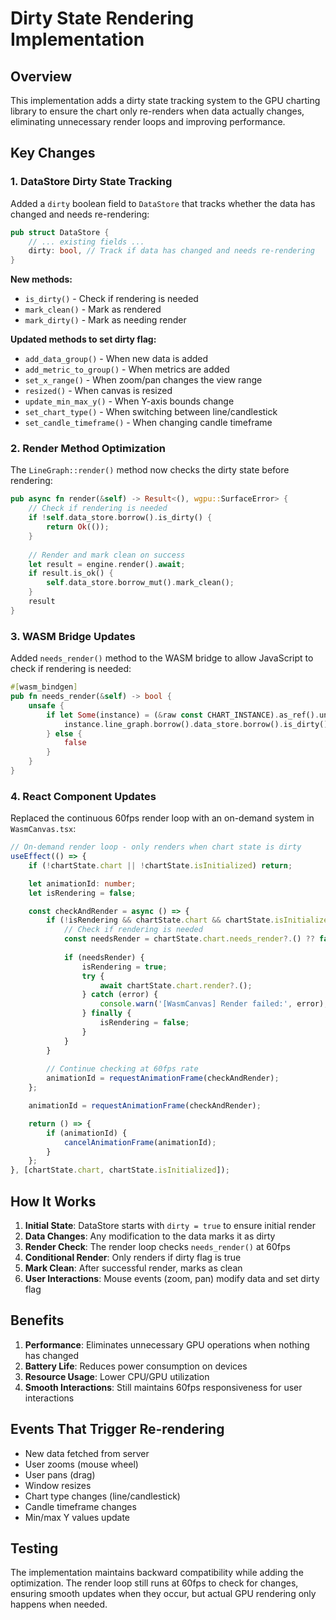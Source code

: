 # Dirty State Rendering Implementation

## Overview

This implementation adds a dirty state tracking system to the GPU charting library to ensure the chart only re-renders when data actually changes, eliminating unnecessary render loops and improving performance.

## Key Changes

### 1. DataStore Dirty State Tracking

Added a `dirty` boolean field to `DataStore` that tracks whether the data has changed and needs re-rendering:

```rust
pub struct DataStore {
    // ... existing fields ...
    dirty: bool, // Track if data has changed and needs re-rendering
}
```

**New methods:**
- `is_dirty()` - Check if rendering is needed
- `mark_clean()` - Mark as rendered
- `mark_dirty()` - Mark as needing render

**Updated methods to set dirty flag:**
- `add_data_group()` - When new data is added
- `add_metric_to_group()` - When metrics are added
- `set_x_range()` - When zoom/pan changes the view range
- `resized()` - When canvas is resized
- `update_min_max_y()` - When Y-axis bounds change
- `set_chart_type()` - When switching between line/candlestick
- `set_candle_timeframe()` - When changing candle timeframe

### 2. Render Method Optimization

The `LineGraph::render()` method now checks the dirty state before rendering:

```rust
pub async fn render(&self) -> Result<(), wgpu::SurfaceError> {
    // Check if rendering is needed
    if !self.data_store.borrow().is_dirty() {
        return Ok(());
    }
    
    // Render and mark clean on success
    let result = engine.render().await;
    if result.is_ok() {
        self.data_store.borrow_mut().mark_clean();
    }
    result
}
```

### 3. WASM Bridge Updates

Added `needs_render()` method to the WASM bridge to allow JavaScript to check if rendering is needed:

```rust
#[wasm_bindgen]
pub fn needs_render(&self) -> bool {
    unsafe {
        if let Some(instance) = (&raw const CHART_INSTANCE).as_ref().unwrap() {
            instance.line_graph.borrow().data_store.borrow().is_dirty()
        } else {
            false
        }
    }
}
```

### 4. React Component Updates

Replaced the continuous 60fps render loop with an on-demand system in `WasmCanvas.tsx`:

```typescript
// On-demand render loop - only renders when chart state is dirty
useEffect(() => {
    if (!chartState.chart || !chartState.isInitialized) return;

    let animationId: number;
    let isRendering = false;

    const checkAndRender = async () => {
        if (!isRendering && chartState.chart && chartState.isInitialized) {
            // Check if rendering is needed
            const needsRender = chartState.chart.needs_render?.() ?? false;
            
            if (needsRender) {
                isRendering = true;
                try {
                    await chartState.chart.render?.();
                } catch (error) {
                    console.warn('[WasmCanvas] Render failed:', error);
                } finally {
                    isRendering = false;
                }
            }
        }
        
        // Continue checking at 60fps rate
        animationId = requestAnimationFrame(checkAndRender);
    };

    animationId = requestAnimationFrame(checkAndRender);

    return () => {
        if (animationId) {
            cancelAnimationFrame(animationId);
        }
    };
}, [chartState.chart, chartState.isInitialized]);
```

## How It Works

1. **Initial State**: DataStore starts with `dirty = true` to ensure initial render
2. **Data Changes**: Any modification to the data marks it as dirty
3. **Render Check**: The render loop checks `needs_render()` at 60fps
4. **Conditional Render**: Only renders if dirty flag is true
5. **Mark Clean**: After successful render, marks as clean
6. **User Interactions**: Mouse events (zoom, pan) modify data and set dirty flag

## Benefits

1. **Performance**: Eliminates unnecessary GPU operations when nothing has changed
2. **Battery Life**: Reduces power consumption on devices
3. **Resource Usage**: Lower CPU/GPU utilization
4. **Smooth Interactions**: Still maintains 60fps responsiveness for user interactions

## Events That Trigger Re-rendering

- New data fetched from server
- User zooms (mouse wheel)
- User pans (drag)
- Window resizes
- Chart type changes (line/candlestick)
- Candle timeframe changes
- Min/max Y values update

## Testing

The implementation maintains backward compatibility while adding the optimization. The render loop still runs at 60fps to check for changes, ensuring smooth updates when they occur, but actual GPU rendering only happens when needed.